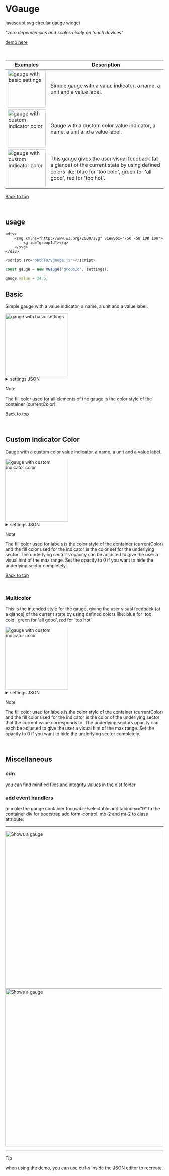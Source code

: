 # <a id="top"></a>
# VGauge

 javascript svg circular gauge widget

_"zero dependencies and scales nicely on touch devices"_


[demo here](https://a-j-bauer.github.io/VGauge/)

&nbsp;


| Examples | Description
| ----------- | ----------- |
| [<picture><source media="(prefers-color-scheme: dark)" srcset="images/basic_dark.svg"><source media="(prefers-color-scheme: light)" srcset="images/basic_light.svg"><img alt="gauge with basic settings" height="120"></picture>](#basic) | Simple gauge with a value indicator, a name, a unit and a value label. |
| [<picture><source media="(prefers-color-scheme: dark)" srcset="images/custom_indicator_color_dark.svg"><source media="(prefers-color-scheme: light)" srcset="images/custom_indicator_color_light.svg"><img alt="gauge with custom indicator color" height="120"></picture>](#custom-indicator-color) | Gauge with a custom color value indicator, a name, a unit and a value label. |
| [<picture><source media="(prefers-color-scheme: dark)" srcset="images/multi_dark.svg"><source media="(prefers-color-scheme: light)" srcset="images/multi_light.svg"><img alt="gauge with custom indicator color" height="120"></picture>](#multi-color) | This gauge gives the user visual feedback (at a glance) of the current state by using defined colors like: blue for 'too cold', green for 'all good', red for 'too hot'. |

<a id="basic"></a> [Back to top](#top)

&nbsp;

## usage

```
<div>
    <svg xmlns="http://www.w3.org/2000/svg" viewBox="-50 -50 100 100">
        <g id="groupId"></g>
    </svg>
</div>
```

```javascript
<script src="pathTo/vgauge.js"></script>
```

```javascript
const gauge = new VGauge('groupId', settings);

gauge.value = 34.6;
```



## Basic

Simple gauge with a value indicator, a name, a unit and a value label.


<picture>
  <source media="(prefers-color-scheme: dark)" srcset="images/basic_dark.svg">
  <source media="(prefers-color-scheme: light)" srcset="images/basic_light.svg">
  <img alt="gauge with basic settings" height="200">  
</picture>

<details>
<summary>settings JSON</summary>

```javascript
   {
    "min": -20,
    "max": 50,
    "startAngle": 90,
    "sweepAngle": 260,
    "fontFamily": "",
    "backgroundColor": "",
    "indicator": {
        "innerRadius": 32,
        "outerRadius": 40
    },
    "name": {
        "text": "Room 1",
        "x": 0,
        "y": -10,
        "fill": "",
        "fontSize": "7px"
    },
    "unit": {
        "text": "°C",
        "x": 2,
        "y": 39,
        "fill": "",
        "fontSize": "11px"
    },
    "value": {
        "x": 40,
        "y": 20,
        "fill": "",
        "fontSize": "1rem",
        "decimals": 1
    }
}
```
</details>




> [!NOTE]
> The fill color used for all elements of the gauge is the color style of the container (currentColor).

<!-- ####################################################################################################################### -->

<a id="custom-indicator-color"></a> [Back to top](#top)

&nbsp;

## Custom Indicator Color

Gauge with a custom color value indicator, a name, a unit and a value label.

<picture>
  <source media="(prefers-color-scheme: dark)" srcset="images/custom_indicator_color_dark.svg">
  <source media="(prefers-color-scheme: light)" srcset="images/custom_indicator_color_light.svg">
  <img alt="gauge with custom indicator color" height="200">  
</picture>

<details>
<summary>settings JSON</summary>

```javascript
{
    "min": -20,
    "max": 50,
    "startAngle": 90,
    "sweepAngle": 260,
    "useHelperGrid": true,
    "fontFamily": "",
    "backgroundColor": "",
    "cluster": {
        "innerRadius": 30,
        "outerRadius": 40,
        "useTickLabels": false,
        "sectors": [
            {
                "fill": "#ffc107",
                "opacity": 0.02,
                "sweepTo": 50,
                "useAsValueColor": false,
                "useAsIndicatorColor": true
            }
        ]
    },
    "value": {
        "x": 40,
        "y": 20,
        "fill": "",
        "fontSize": "1rem",
        "decimals": 1
    },
    "indicator": {
        "fill": "",
        "innerRadius": 32,
        "outerRadius": 40
    },
    "name": {
        "text": "Room 1",
        "x": 0,
        "y": -10,
        "fill": "",
        "fontSize": "7px"
    },
    "unit": {
        "text": "°C",
        "x": 2,
        "y": 39,
        "fill": "",
        "fontSize": "11px"
    }
}
```
</details>



> [!NOTE]
> The fill color used for labels is the color style of the container (currentColor) and the fill color used for the indicator is the color set for the underlying sector.
> The underlying sector's opacity can be adjusted to give the user a visual hint of the max range. Set the opacity to 0 if you want to hide the underlying sector completely.

<!-- ####################################################################################################################### -->

<a id="multi-color"></a> [Back to top](#top)

&nbsp;

### Multicolor

This is the intended style for the gauge, giving the user visual feedback (at a glance) of the current state by using defined colors like: blue for 'too cold', green for 'all good', red for 'too hot'.

<picture>
  <source media="(prefers-color-scheme: dark)" srcset="images/multi_dark.svg">
  <source media="(prefers-color-scheme: light)" srcset="images/multi_light.svg">
  <img alt="gauge with custom indicator color" height="200">  
</picture>



<details>

<summary>settings JSON</summary>

```javascript
{
    "min": -20,
    "max": 50,
    "startAngle": 90,
    "sweepAngle": 260,    
    "fontFamily": "",
    "backgroundColor": "",
    "cluster": {
        "innerRadius": 30,
        "outerRadius": 40,
        "useTickLabels": true,
        "sectors": [
            {
                "fill": "#ffc107",
                "opacity": 0.1,
                "sweepTo": -5,
                "useAsValueColor": false,
                "useAsIndicatorColor": true
            },
            {
                "fill": "#0d6efd",
                "opacity": 0.1,
                "sweepTo": 15,
                "useAsValueColor": false,
                "useAsIndicatorColor": true
            },
            {
                "fill": "#198754",
                "opacity": 0.1,
                "sweepTo": 30,
                "useAsValueColor": false,
                "useAsIndicatorColor": true
            },
            {
                "fill": "#dc3545",
                "opacity": 0.1,
                "sweepTo": 50,
                "useAsValueColor": true,
                "useAsIndicatorColor": true
            }
        ]
    },
    "value": {
        "x": 40,
        "y": 20,
        "fill": "",
        "fontSize": "1rem",
        "decimals": 1
    },
    "indicator": {
        "fill": "",
        "innerRadius": 32,
        "outerRadius": 40
    },    
    "name": {
        "text": "Room 1",
        "x": 0,
        "y": -10,
        "fill": "",
        "fontSize": "7px"
    },
    "unit": {
        "text": "°C",
        "x": 2,
        "y": 39,
        "fill": "",
        "fontSize": "11px"
    },
    "ticks": {
        "radius": 44,
        "fontSize": "8px",
        "fill": "#7f7f7f",
        "opacity": 0.1
    }
}
```

</details>

> [!NOTE]
> The fill color used for labels is the color style of the container (currentColor) and the fill color used for the indicator is the color of the underlying sector that the current value corresponds to.
> The underlying sectors opacity can each be adjusted to give the user a visual hint of the max range. Set the opacity to 0 if you want to hide the underlying sector completely.

&nbsp;


## Miscellaneous

### cdn

you can find minified files and integrity values in the dist folder

### add event handlers

to make the gauge container focusable/selectable add tabindex="0" to the container div
for bootstrap add form-control, mb-2 and mt-2 to class attribute.


***

<picture>
  <source media="(prefers-color-scheme: dark)" srcset="images/names1_dark.svg">
  <source media="(prefers-color-scheme: dark)" srcset="images/name_defs_light.svg">
  <img alt="Shows a gauge" width="500">  
</picture>

<picture>
  <source media="(prefers-color-scheme: dark)" srcset="images/names2_dark.svg">
  <source media="(prefers-color-scheme: dark)" srcset="images/names2_light.svg">
  <img alt="Shows a gauge" width="500">  
</picture>

***

> [!TIP]
> when using the demo, you can use ctrl-s inside the JSON editor to recreate.
   
